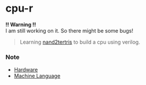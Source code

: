 # cpu-r
**!! Warning !!**  
I am still working on it. So there might be some bugs!
> Learning [nand2tertris](https://www.nand2tetris.org/) to build a cpu using verilog.

### Note

* [Hardware](src/verilog/README.md)
* [Machine Language](src/assembly/README.md)
